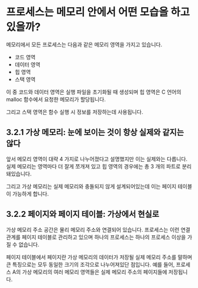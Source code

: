 # 프로세스는 메모리 안에서 어떤 모습을 하고 있을까?

메모리에서 모든 프로세스는 다음과 같은 메모리 영역을 가지고 있습니다.

- 코드 영역
- 데이터 영역
- 힙 영역
- 스택 영역

이 중 코드와 데이터 영역은 실행 파일을 초기화될 때 생성되며 힙 영역은 C 언어의 malloc 함수에서 요청한 메모리가 할당됩니다.

그리고 스택 영역은 함수 실행 시 정보를 저장하는데 사용됩니다.

## 3.2.1 가상 메모리: 눈에 보이는 것이 항상 실제와 같지는 않다

앞서 메모리 영역이 대략 4 가지로 나누어졌다고 설명했지만 이는 실제와는 다릅니다. 실제 메모리는 영역마다 더 잘게 쪼개져 있고 힙 영역의 경우에는 총 3 개의 파트로 분리돼있습니다.

그리고 가상 메모리는 실제 메모리와 충돌되지 않게 설계되어있는데 이는 페이지 테이블이 가능하게 합니다.

## 3.2.2 페이지와 페이지 테이블: 가상에서 현실로

가상 메모리 주소 공간은 물리 메모리 주소와 연결되어 있습니다. 프로세스는 이런 연결 관계를 페이지 테이블로 관리하고 있으며 하나의 프로세스는 하나의 프로세스 이상을 가질 수 없습니다.

페이지 테이블에서 페이지란 가상 메모리의 데이터가 저장될 실제 메모리 주소를 말하며 큰 특징으로는 모두 동일한 크기의 조각으로 나누어져있단 점입니다. 예를 들어, 프로세스 A의 가상 메모리의 여러 메모리 영역들은 실제 메모리 주소의 페이지들에 저장됩니다.
